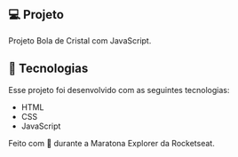 ## 💻 Projeto

Projeto Bola de Cristal com JavaScript.

## 🚀 Tecnologias

Esse projeto foi desenvolvido com as seguintes tecnologias:

- HTML
- CSS
- JavaScript

Feito com 💜 durante a Maratona Explorer da Rocketseat.
